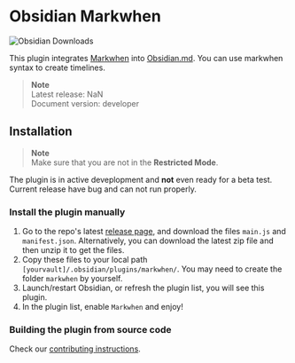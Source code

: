 # Obsidian Markwhen

![Obsidian Downloads](https://img.shields.io/badge/dynamic/json?logo=obsidian&color=%23483699&label=downloads&query=%24%5B%22markwhen%22%5D.downloads&url=https%3A%2F%2Fraw.githubusercontent.com%2Fobsidianmd%2Fobsidian-releases%2Fmaster%2Fcommunity-plugin-stats.json)

This plugin integrates [Markwhen](https://github.com/mark-when/markwhen/) into [Obsidian.md](https://obsidian.md/). You can use markwhen syntax to create timelines.

> **Note**  
> Latest release: NaN  
> Document version: developer

## Installation

> **Note**  
> Make sure that you are not in the **Restricted Mode**.

The plugin is in active deveplopment and **not** even ready for a beta test. Current release have bug and can not run properly.

### Install the plugin manually

1. Go to the repo's latest [release page](https://github.com/Acylation/obsidian-markwhen/releases/latest), and download the files `main.js` and `manifest.json`. Alternatively, you can download the latest zip file and then unzip it to get the files.
2. Copy these files to your local path `[yourvault]/.obsidian/plugins/markwhen/`. You may need to create the folder `markwhen` by yourself.
3. Launch/restart Obsidian, or refresh the plugin list, you will see this plugin.
4. In the plugin list, enable `Markwhen` and enjoy!

### Building the plugin from source code

Check our [contributing instructions](CONTRIBUTING.md).
